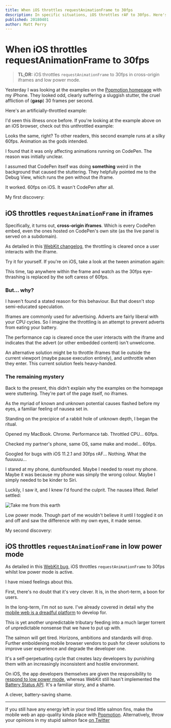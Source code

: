 ```yaml
---
title: When iOS throttles requestAnimationFrame to 30fps
description: In specific situations, iOS throttles rAF to 30fps. Here's when, and why it's wrong.
published: 20180401
author: Matt Perry
---
```


# When iOS throttles requestAnimationFrame to 30fps

> **TL;DR:** iOS throttles `requestAnimationFrame` to 30fps in cross-origin iframes and low power mode.

Yesterday I was looking at the examples on the [Popmotion homepage](https://popmotion.io) with my iPhone. They looked odd, clearly suffering a sluggish stutter, the cruel affliction of (**gasp**) 30 frames per second.

Here's an artificially-throttled example:

<CodePen id="dJzaMo" />

I'd seen this illness once before. If you're looking at the example above on an iOS browser, check out this unthrottled example:

<CodePen id="WXOPWX" />

Looks the same, right? To other readers, this second example runs at a silky 60fps. Animation as the gods intended.

I found that it was only affecting animations running on CodePen. The reason was initially unclear.

I assumed that CodePen itself was doing **something** weird in the background that caused the stuttering. They helpfully pointed me to the Debug View, which runs the pen without the iframe.

It worked. 60fps on iOS. It wasn't CodePen after all.

My first discovery:

## iOS throttles `requestAnimationFrame` in iframes

Specifically, it turns out, **cross-origin iframes**. Which is every CodePen embed, even the ones hosted on CodePen's own site (as the live panel is served on a subdomain).

As detailed in this [WebKit changelog](https://trac.webkit.org/changeset/215070/webkit), the throttling is cleared once a user interacts with the iframe.

Try it for yourself. If you're on iOS, take a look at the tween animation again:

<CodePen id="WXOPWX" />

This time, tap anywhere within the frame and watch as the 30fps eye-thrashing is replaced by the soft caress of 60fps.

### But... why?

I haven't found a stated reason for this behaviour. But that doesn't stop semi-educated speculation.

Iframes are commonly used for advertising. Adverts are fairly liberal with your CPU cycles. So I imagine the throttling is an attempt to prevent adverts from eating your battery.

The performance cap is cleared once the user interacts with the iframe and indicates that the advert (or other embedded content) isn't unwelcome.

An alternative solution might be to throttle iframes that lie outside the current viewport (maybe pause execution entirely), and unthrottle when they enter. This current solution feels heavy-handed.

### The remaining mystery

Back to the present, this didn't explain why the examples on the homepage were stuttering. They're part of the page itself, no iframes.

As the myriad of known and unknown potential causes flashed before my eyes, a familiar feeling of nausea set in.

Standing on the precipice of a rabbit hole of unknown depth, I began the ritual.

Opened my MacBook. Chrome. Performance tab. Throttled CPU... 60fps.

Checked my partner's phone, same OS, same make and model... 60fps.

Googled for bugs with iOS 11.2.1 and 30fps rAF... Nothing. What the fuuuuuu...

I stared at my phone, dumbfounded. Maybe I needed to reset my phone. Maybe it was because my phone was simply the wrong colour. Maybe I simply needed to be kinder to Siri.

Luckily, I saw it, and I knew I'd found the culprit. The nausea lifted. Relief settled:

![Take me from this earth](/static/images/low-power-mode.png)

Low power mode. Though part of me wouldn't believe it until I toggled it on and off and saw the difference with my own eyes, it made sense.

My second discovery:

## iOS throttles `requestAnimationFrame` in low power mode

As detailed in this [WebKit bug](https://bugs.webkit.org/show_bug.cgi?id=168837), iOS throttles `requestAnimationFrame` to 30fps whilst low power mode is active.

I have mixed feelings about this.

First, there's no doubt that it's very clever. It is, in the short-term, a boon for users.

In the long-term, I'm not so sure. I've already covered in detail why the [mobile web is a dreadful platform](https://popmotion.io/blog/20170710-mobile-web-is-awful-and-were-all-to-blame/) to develop for.

This is yet another unpredictable tributary feeding into a much larger torrent of unpredictable nonsense that we have to put up with.

The salmon will get tired. Horizons, ambitions and standards will drop. Further emboldening mobile browser vendors to push for clever solutions to improve user experience and degrade the developer one.

It's a self-perpetuating cycle that creates lazy developers by punishing them with an increasingly inconsistent and hostile environment.

On iOS, the app developers themselves are given the responsibility to [respond to low power mode](https://developer.apple.com/library/content/documentation/Performance/Conceptual/EnergyGuide-iOS/LowPowerMode.html), whereas WebKit still hasn't implemented the [Battery Status API](https://developer.mozilla.org/en-US/docs/Web/API/Battery_Status_API). It's a familiar story, and a shame.

A clever, battery-saving shame.

---

If you still have any energy left in your tired little salmon fins, make the mobile web an app-quality kinda place with [Popmotion](https://popmotion.io). Alternatively, throw your opinions in my stupid salmon face [on Twitter](https://twitter.com/popmotionjs)
